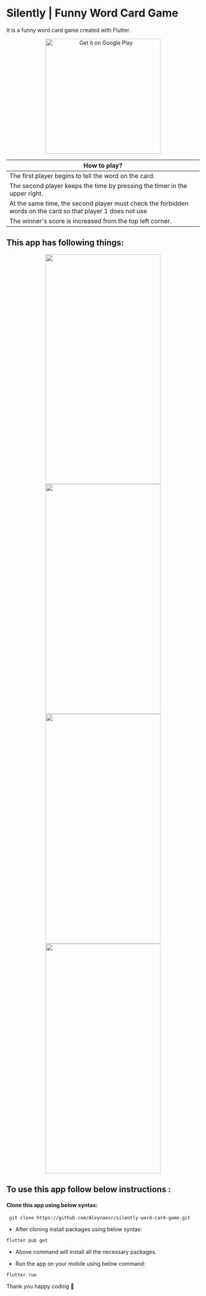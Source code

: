# Silently | Funny Word Card Game
It is a funny word card game created with Flutter.

<div align="center" dir="auto">
  <a href="https://play.google.com/store/apps/details?id=com.my_colorful_easy_notes_application" rel="nofollow"><img alt="Get it on Google Play" src="https://camo.githubusercontent.com/6b6b38a0aac2088d4cb26221d577a01cb2e53bffaa0a9f0a21f28b30ac0e2405/68747470733a2f2f706c61792e676f6f676c652e636f6d2f696e746c2f656e5f67622f6261646765732f696d616765732f67656e657269632f656e5f62616467655f7765625f67656e657269632e706e67" width="300" data-canonical-src="https://play.google.com/intl/en_gb/badges/images/generic/en_badge_web_generic.png" style="max-width: 100%;"></a>
</div>
 
<table align="center">
 <thead>
  <tr>
   <th> How to play? </th>
  </tr>
 </thead>
 <tbody>
  <tr><td>The first player begins to tell the word on the card.</td></tr>
  <tr><td>The second player keeps the time by pressing the timer in the upper right.</td></tr>
  <tr><td>At the same time, the second player must check the forbidden words on the card so that player 1 does not use</td></tr>
  <tr><td>The winner's score is increased from the top left corner.</td></tr>
</table>

## This app has following things:
 
<p align="center">
 <img src="https://user-images.githubusercontent.com/45822686/148568427-5bdb1de3-5d27-4bf5-b1eb-c2ac6400d73a.png" width="300" height="600">  
  <img src="https://user-images.githubusercontent.com/45822686/148568432-451f4181-4277-46f8-ab57-bd9439bb53b3.png" width="300" height="600">  
  </br>
    <img src="https://user-images.githubusercontent.com/45822686/148568636-77d59a86-2b87-40e3-a5b8-e76425a550f6.png" width="300" height="600">  
    <img src="https://user-images.githubusercontent.com/45822686/148568439-95f3772b-3459-494c-9d70-d711427fa8e3.png" width="300" height="600">  
   
</p>
 

## To use this app follow below instructions :
#### Clone this app using below syntax:

``` git clone https://github.com/Aleynaesr/silently-word-card-game.git```

* After cloning install packages using below syntax:

``` flutter pub get ```

* Above command will install all the necessary packages.

* Run the app on your mobile using below command:

``` flutter run ```


Thank you happy coding  🎈
